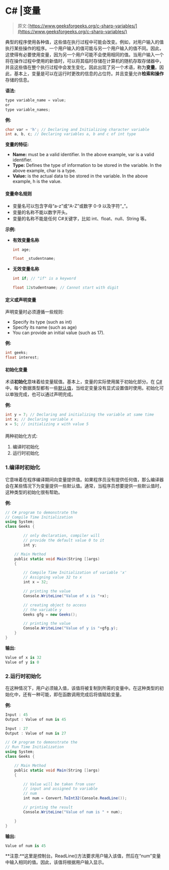 # C# |变量

> 原文:[https://www.geeksforgeeks.org/c-sharp-variables/](https://www.geeksforgeeks.org/c-sharp-variables/)

典型的程序使用各种值，这些值在执行过程中可能会改变。例如，对用户输入的值执行某些操作的程序。一个用户输入的值可能与另一个用户输入的值不同。因此，这使得有必要使用变量，因为另一个用户可能不会使用相同的值。当用户输入一个将在操作过程中使用的新值时，可以将其临时存储在计算机的随机存取存储器中，并且这些值在整个执行过程中会发生变化，因此出现了另一个术语，称为**变量**。因此，基本上，变量是可以在运行时更改的信息的占位符。并且变量允许**检索和操作**存储的信息。

**语法:**

```cs
type variable_name = value; 
or
type variable_names;

```

**例:**

```cs
char var = 'h'; // Declaring and Initializing character variable
int a, b, c; // Declaring variables a, b and c of int type

```

**变量的特征:**

*   **Name:** must be a valid identifier. In the above example, var is a valid identifier.
*   **Type:** Defines the type of information to be stored in the variable. In the above example, char is a type.
*   **Value:** is the actual data to be stored in the variable. In the above example, h is the value.

#### 变量命名规则

*   变量名可以包含字母“a-z”或“A-Z”或数字 0-9 以及字符“_”。
*   变量的名称不能以数字开头。
*   变量的名称不能是任何 C#关键字，比如 int、float、null、String 等。

**示例:**

*   **有效变量名称**

    ```cs
    int age;

    float _studentname;
    ```

*   **无效变量名称**

    ```cs
    int if; // "if" is a keyword

    float 12studentname; // Cannot start with digit

    ```

#### 定义或声明变量

声明变量时必须遵循一些规则:

*   Specify its type (such as int)
*   Specify its name (such as age)
*   You can provide an initial value (such as 17).

**例:**

```cs
int geeks;
float interest;

```

#### 初始化变量

术语**初始化**意味着给变量赋值。基本上，变量的实际使用属于初始化部分。在 [C#](https://www.geeksforgeeks.org/introduction-to-c-sharp/) 中，每个数据类型都有一些[默认值](https://www.geeksforgeeks.org/c-data-types-2/)，当给定变量没有显式设置值时使用。初始化可以单独完成，也可以通过声明完成。

**例:**

```cs
int y = 7; // Declaring and initializing the variable at same time
int x; // Declaring variable x
x = 5; // initializing x with value 5
```

#### 

两种初始化方式:

1.  编译时初始化
2.  运行时初始化

### 1.编译时初始化

它意味着在程序编译期间向变量提供值。如果程序员没有提供任何值，那么编译器会在某些情况下为变量提供一些默认值。通常，当程序员想要提供一些默认值时，这种类型的初始化很有帮助。

**例:**

```cs
// C# program to demonstrate the 
// Compile Time Initialization
using System;
class Geeks {

        // only declaration, compiler will 
        // provide the default value 0 to it
        int y;

    // Main Method
    public static void Main(String []args)
    {

        // Compile Time Initialization of variable 'x'
        // Assigning value 32 to x
        int x = 32;    

        // printing the value
        Console.WriteLine("Value of x is "+x);

        // creating object to access
        // the variable y
        Geeks gfg = new Geeks(); 

        // printing the value
        Console.WriteLine("Value of y is "+gfg.y);
    }
}
```

**输出:**

```cs
Value of x is 32
Value of y is 0

```

### 2.运行时初始化

在这种情况下，用户必须输入值，该值将被复制到所需的变量中。在这种类型的初始化中，还有一种可能，即在函数调用完成后将值赋给变量。

**例:**

```cs
Input : 45
Output : Value of num is 45

Input : 27
Output : Value of num is 27

```

```cs
// C# program to demonstrate the 
// Run Time Initialization
using System;
class Geeks {

    // Main Method
    public static void Main(String []args)
    {

        // Value will be taken from user 
        // input and assigned to variable
        // num
        int num = Convert.ToInt32(Console.ReadLine());

        // printing the result
        Console.WriteLine("Value of num is " + num);

    }
}
```

**输出:**

```cs
Value of num is 45

```

**注意:**这里是控制台。ReadLine()方法要求用户输入该值，然后在“num”变量中输入相同的值。因此，该值将根据用户输入显示。